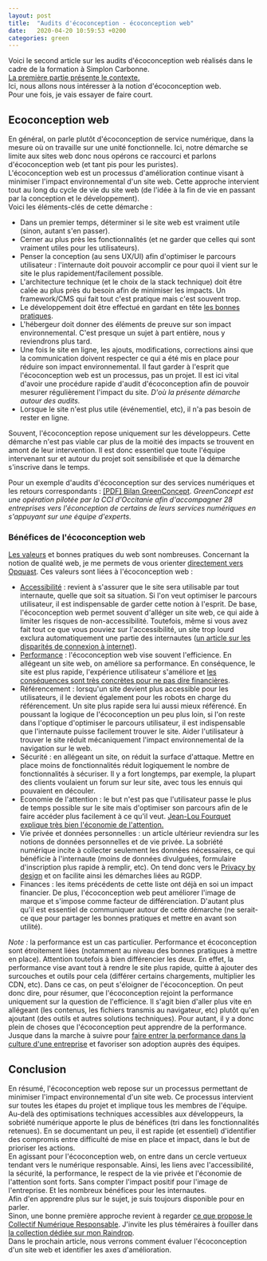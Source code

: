 ```yaml
---
layout: post
title:  "Audits d'écoconception - écoconception web"
date:   2020-04-20 10:59:53 +0200
categories: green
---
```


Voici le second article sur les audits d'écoconception web réalisés dans le cadre de la formation à Simplon Carbonne.   
[La première partie présente le contexte.](https://ldevernay.github.io/green/2020/04/02/audits-intro.html)    
Ici, nous allons nous intéresser à la notion d'écoconception web.  
Pour une fois, je vais essayer de faire court.
   
## Ecoconception web 
En général, on parle plutôt d'écoconception de service numérique, dans la mesure où on travaille sur une unité fonctionnelle. Ici, notre démarche se limite aux sites web donc nous opérons ce raccourci et parlons d'écoconception web (et tant pis pour les puristes).    
L'écoconception web est un processus d'amélioration continue visant à minimiser l'impact environnemental d'un site web. Cette approche intervient tout au long du cycle de vie du site web (de l'idée à la fin de vie en passant par la conception et le développement).   
Voici les éléments-clés de cette démarche :  
* Dans un premier temps, déterminer si le site web est vraiment utile (sinon, autant s'en passer). 
* Cerner au plus près les fonctionnalités (et ne garder que celles qui sont vraiment utiles pour les utilisateurs). 
* Penser la conception (au sens UX/UI) afin d'optimiser le parcours utilisateur : l'internaute doit pouvoir accomplir ce pour quoi il vient sur le site le plus rapidement/facilement possible. 
* L'architecture technique (et le choix de la stack technique) doit être calée au plus près du besoin afin de minimiser les impacts. Un framework/CMS qui fait tout c'est pratique mais c'est souvent trop.  
* Le développement doit être effectué en gardant en tête [les bonnes pratiques](https://collectif.greenit.fr/ecoconception-web/115-bonnes-pratiques-eco-conception_web.html).  
* L'hébergeur doit donner des éléments de preuve sur son impact environnemental. C'est presque un sujet à part entière, nous y reviendrons plus tard. 
* Une fois le site en ligne, les ajouts, modifications, corrections ainsi que la communication doivent respecter ce qui a été mis en place pour réduire son impact environnemental. Il faut garder à l'esprit que l'écoconception web est un processus, pas un projet. Il est ici vital d'avoir une procédure rapide d'audit d'écoconception afin de pouvoir mesurer régulièrement l'impact du site. *D'où la présente démarche autour des audits.*
* Lorsque le site n'est plus utile (événementiel, etc), il n'a pas besoin de rester en ligne.     
  
Souvent, l'écoconception repose uniquement sur les développeurs. Cette démarche n'est pas viable car plus de la moitié des impacts se trouvent en amont de leur intervention. Il est donc essentiel que toute l'équipe intervenant sur et autour du projet soit sensibilisée et que la démarche s'inscrive dans le temps.   
   
Pour un exemple d'audits d'écoconception sur des services numériques et les retours correspondants : [[PDF] Bilan GreenConcept](http://www.greenconcept-innovation.fr/wp-content/uploads/2020/02/greenconcept_21022020.pdf). *GreenConcept est une opération pilotée par la CCI d'Occitanie afin d'accompagner 28 entreprises vers l'éconception de certains de leurs services numériques en s'appuyant sur une équipe d'experts.*    
  
### Bénéfices de l'écoconception web 
[Les valeurs](https://ldevernay.github.io/green/2019/09/03/valeurs.html) et bonnes pratiques du web sont nombreuses. Concernant la notion de qualité web, je me permets de vous orienter [directement vers Opquast](https://www.opquast.com/). Ces valeurs sont liées à l'écoconception web : 
* [Accessibilité](https://ldevernay.github.io/green/2019/10/20/accessibilite.html) : revient à s'assurer que le site sera utilisable par tout internaute, quelle que soit sa situation. Si l'on veut optimiser le parcours utilisateur, il est indispensable de garder cette notion à l'esprit. De base, l'écoconception web permet souvent d'alléger un site web, ce qui aide à limiter les risques de non-accessibilité. Toutefois, même si vous avez fait tout ce que vous pouviez sur l'accessibilité, un site trop lourd exclura automatiquement une partie des internautes ([un article sur les disparités de connexion à internet](https://www.smashingmagazine.com/2019/07/web-on-50mb-budget/)).    
* [Performance](https://ldevernay.github.io/green/2019/11/12/performance.html) : l'écoconception web vise souvent l'efficience. En allégeant un site web, on améliore sa performance. En conséquence, le site est plus rapide, l'expérience utilisateur s'améliore et [les conséquences sont très concrètes pour ne pas dire financières](https://wpostats.com/). 
* Référencement : lorsqu'un site devient plus accessible pour les utilisateurs, il le devient également pour les robots en charge du référencement. Un site plus rapide sera lui aussi mieux référencé. En poussant la logique de l'écoconception un peu plus loin, si l'on reste dans l'optique d'optimiser le parcours utilisateur, il est indispensable que l'internaute puisse facilement trouver le site. Aider l'utilisateur à trouver le site réduit mécaniquement l'impact environnemental de la navigation sur le web.  
* Sécurité : en allégeant un site, on réduit la surface d'attaque. Mettre en place moins de fonctionnalités réduit logiquement le nombre de fonctionnalités à sécuriser. Il y a fort longtemps, par exemple, la plupart des clients voulaient un forum sur leur site, avec tous les ennuis qui pouvaient en découler. 
* Economie de l'attention : le but n'est pas que l'utilisateur passe le plus de temps possible sur le site mais d'optimiser son parcours afin de le faire accéder plus facilement à ce qu'il veut. [Jean-Lou Fourquet explique très bien l'économie de l'attention.](https://avantlecafe.fr/2019/11/24/3-raisons-qui-font-du-temps-lenjeu-du-xxieme-siecle/)
* Vie privée et données personnelles : un article ultérieur reviendra sur les notions de données personnelles et de vie privée. La sobriété numérique incite à collecter seulement les données nécessaires, ce qui bénéficie à l'internaute (moins de données divulguées, formulaire d'inscription plus rapide à remplir, etc). On tend donc vers le [Privacy by design](https://www.smashingmagazine.com/2017/07/privacy-by-design-framework/) et on facilite ainsi les démarches liées au RGDP. 
* Finances : les items précédents de cette liste ont déjà en soi un impact financier. De plus, l'écoconception web peut améliorer l'image de marque et s'impose comme facteur de différenciation. D'autant plus qu'il est essentiel de communiquer autour de cette démarche (ne serait-ce que pour partager les bonnes pratiques et mettre en avant son utilité).
   
*Note :* la performance est un cas particulier. Performance et écoconception sont étroitement liées (notamment au niveau des bonnes pratiques à mettre en place). Attention toutefois à bien différencier les deux. En effet, la performance vise avant tout à rendre le site plus rapide, quitte à ajouter des surcouches et outils pour cela (différer certains chargements, multiplier les CDN, etc). Dans ce cas, on peut s'éloigner de l'écoconception. On peut donc dire, pour résumer, que l'écoconception rejoint la performance uniquement sur la question de l'efficience. Il s'agit bien d'aller plus vite en allégeant (les contenus, les fichiers transmis au navigateur, etc) plutôt qu'en ajoutant (des outils et autres solutions techniques). Pour autant, il y a donc plein de choses que l'écoconception peut apprendre de la performance. Jusque dans la marche à suivre pour [faire entrer la performance dans la culture d'une entreprise](https://calendar.perfplanet.com/2012/creating-a-performance-culture/) et favoriser son adoption auprès des équipes. 
  
## Conclusion  
En résumé, l'écoconception web repose sur un processus permettant de minimiser l'impact environnemental d'un site web. Ce processus intervient sur toutes les étapes du projet et implique tous les membres de l'équipe. Au-delà des optimisations techniques accessibles aux développeurs, la sobriété numérique apporte le plus de bénéfices (tri dans les fonctionnalités retenues). En se documentant un peu, il est rapide (et essentiel) d'identifier des compromis entre difficulté de mise en place et impact, dans le but de prioriser les actions.  
En agissant pour l'écoconception web, on entre dans un cercle vertueux tendant vers le numérique responsable. Ainsi, les liens avec l'accessibilité, la sécurité, la performance, le respect de la vie privée et l'économie de l'attention sont forts. Sans compter l'impact positif pour l'image de l'entreprise. Et les nombreux bénéfices pour les internautes.     
Afin d'en apprendre plus sur le sujet, je suis toujours disponible pour en parler.  
Sinon, une bonne première approche revient à regarder [ce que propose le Collectif Numérique Responsable](https://collectif.greenit.fr/outils.html). J'invite les plus téméraires à fouiller dans [la collection dédiée sur mon Raindrop](https://raindrop.io/collection/7258547).   
Dans le prochain article, nous verrons comment évaluer l'écoconception d'un site web et identifier les axes d'amélioration. 